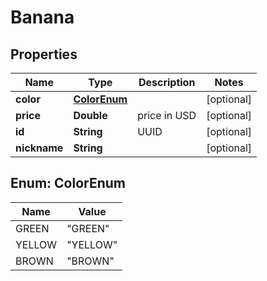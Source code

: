 # Banana

## Properties
Name | Type | Description | Notes
------------ | ------------- | ------------- | -------------
**color** | [**ColorEnum**](#ColorEnum) |  |  [optional]
**price** | **Double** | price in USD |  [optional]
**id** | **String** | UUID |  [optional]
**nickname** | **String** |  |  [optional]

<a name="ColorEnum"></a>
## Enum: ColorEnum
Name | Value
---- | -----
GREEN | &quot;GREEN&quot;
YELLOW | &quot;YELLOW&quot;
BROWN | &quot;BROWN&quot;
